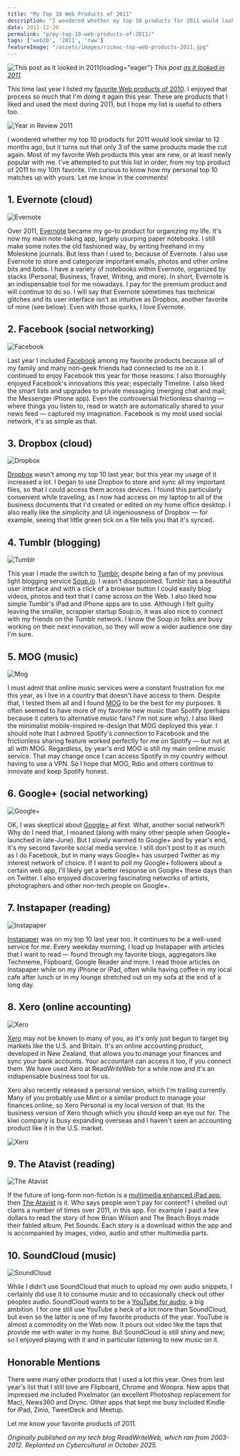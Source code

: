 ```yaml
---
title: "My Top 10 Web Products of 2011"
description: "I wondered whether my top 10 products for 2011 would look similar to 12 months ago, but it turns out that only 3 of the same products made the cut again. Most of my favorite Web products this year are new."
date: 2011-12-20
permalink: "p/my-top-10-web-products-of-2011/"
tags: ['web20', '2011', 'rww']
featureImage: "/assets/images/ricmac-top-web-products-2011.jpg"
---
```


![This post as it looked in 2011](/assets/images/ricmac-top-web-products-2011.jpg){loading="eager"}
*This post [as it looked in 2011](https://web.archive.org/web/20120107114618/http://www.readwriteweb.com/archives/richards_top_10_web_products_of_2011.php).*

This time last year I listed my [favorite Web products of 2010](https://web.archive.org/web/20120107114618/http://www.readwriteweb.com/archives/richard_macmanus_top_10_web_products_of_2010.php). I enjoyed that process so much that I'm doing it again this year. These are products that I liked and used the most during 2011, but I hope my list is useful to others too.

![Year in Review 2011](/assets/images/topproducts2011-YearInReview2011.png) 

I wondered whether my top 10 products for 2011 would look similar to 12 months ago, but it turns out that only 3 of the same products made the cut again. Most of my favorite Web products this year are new, or at least newly popular with me. I've attempted to put this list in order, from my top product of 2011 to my 10th favorite. I'm curious to know how my personal top 10 matches up with yours. Let me know in the comments!

1\. Evernote (cloud)
--------------------

![Evernote](/assets/images/topproducts2011-evernote_logo_nov10.jpg) 

Over 2011, [Evernote](https://web.archive.org/web/20120107114618/http://evernote.com/) became my go-to product for organizing my life. It's now my main note-taking app, largely usurping paper notebooks. I still make some notes the old fashioned way, by writing freehand in my Moleskine journals. But less than I used to, because of Evernote. I also use Evernote to store and categorize important emails, photos and other online bits and bobs. I have a variety of notebooks within Evernote, organized by stacks (Personal, Business, Travel, Writing, and more). In short, Evernote is an indispensable tool for me nowadays. I pay for the premium product and will continue to do so. I will say that Evernote sometimes has technical glitches and its user interface isn't as intuitive as Dropbox, another favorite of mine (see below). Even with those quirks, I love Evernote.

2\. Facebook (social networking)
--------------------------------

![Facebook](/assets/images/topproducts2011-facebook_150_logo.jpg) 

Last year I included [Facebook](https://web.archive.org/web/20120107114618/http://facebook.com/) among my favorite products because all of my family and many non-geek friends had connected to me on it. I continued to enjoy Facebook this year for those reasons. I also thoroughly enjoyed Facebook's innovations this year; especially Timeline. I also liked the smart lists and upgrades to private messaging (merging chat and mail; the Messenger iPhone app). Even the controversial frictionless sharing — where things you listen to, read or watch are automatically shared to your news feed — captured my imagination. Facebook is my most used social network, it's as simple as that.

3\. Dropbox (cloud)
-------------------

![Dropbox](/assets/images/topproducts2011-dropbox_logo_0411.jpg) 

[Dropbox](https://web.archive.org/web/20120107114618/http://dropbox.com/) wasn't among my top 10 last year, but this year my usage of it increased a lot. I began to use Dropbox to store and sync all my important files, so that I could access them across devices. I found this particularly convenient while traveling, as I now had access on my laptop to all of the business documents that I'd created or edited on my home office desktop. I also really like the simplicity and UI ingeniousness of Dropbox — for example, seeing that little green tick on a file tells you that it's synced.

4\. Tumblr (blogging)
---------------------

![Tumblr](/assets/images/topproducts2011-tumblr_jun10.jpg) 

This year I made the switch to [Tumblr](https://web.archive.org/web/20120107114618/http://tumblr.com/), despite being a fan of my previous light blogging service [Soup.io](https://web.archive.org/web/20120107114618/http://soup.io/). I wasn't disappointed. Tumblr has a beautiful user interface and with a click of a browser button I could easily blog videos, photos and text that I came across on the Web. I also liked how simple Tumblr's iPad and iPhone apps are to use. Although I felt guilty leaving the smaller, scrappier startup Soup.io, it was also nice to connect with my friends on the Tumblr network. I know the Soup.io folks are busy working on their next innovation, so they will wow a wider audience one day I'm sure.

5\. MOG (music)
---------------

![Mog](/assets/images/topproducts2011-mog_icon.gif) 

I must admit that online music services were a constant frustration for me this year, as I live in a country that doesn't have access to them. Despite that, I tested them all and I found [MOG](https://web.archive.org/web/20120107114618/http://mog.com/) to be the best for my purposes. It often seemed to have more of my favorite new music than Spotify (perhaps because it caters to alternative music fans? I'm not sure why). I also liked the minimalist mobile-inspired re-design that MOG deployed this year. I should note that I admired Spotify's connection to Facebook and the frictionless sharing feature worked perfectly for me on Spotify — but not at all with MOG. Regardless, by year's end MOG is still my main online music service. That may change once I can access Spotify in my country without having to use a VPN. So I hope that MOG, Rdio and others continue to innovate and keep Spotify honest.

6\. Google+ (social networking)
-------------------------------

![Google+](/assets/images/topproducts2011-googleplus150.jpg) 

OK, I was skeptical about [Google+](https://web.archive.org/web/20120107114618/https://plus.google.com/) at first. What, another social network?! Why do I need that, I moaned (along with many other people when Google+ launched in late-June). But I slowly warmed to Google+ and by year's end, it's my second favorite social media service. I still don't post to it as much as I do Facebook, but in many ways Google+ has usurped Twitter as my interest network of choice. If I want to poll my Google+ followers about a certain web app, I'll likely get a better response on Google+ these days than on Twitter. I also enjoyed discovering fascinating networks of artists, photographers and other non-tech people on Google+.

7\. Instapaper (reading)
------------------------

![Instapaper](/assets/images/topproducts2011-Instapaper150x150logo.jpg) 

[Instapaper](https://web.archive.org/web/20120107114618/http://www.instapaper.com/) was on my top 10 last year too. It continues to be a well-used service for me. Every weekday morning, I load up Instapaper with articles that I want to read — found through my favorite blogs, aggregators like Techmeme, Flipboard, Google Reader and more. I read those articles on Instapaper while on my iPhone or iPad, often while having coffee in my local cafe after lunch or in my lounge stretched out on my sofa at the end of a long day.

8\. Xero (online accounting)
----------------------------

![Xero](/assets/images/topproducts2011-xero_logo.jpg) 

[Xero](https://web.archive.org/web/20120107114618/http://www.xero.com/) may not be known to many of you, as it's only just begun to target big markets like the U.S. and Britain. It's an online accounting product, developed in New Zealand, that allows you to manage your finances and sync your bank accounts. Your accountant can access it too, if you connect them. We have used Xero at ReadWriteWeb for a while now and it's an indispensable business tool for us.

Xero also recently released a personal version, which I'm trailing currently. Many of you probably use Mint or a similar product to manage your finances online, so Xero Personal is my local version of that. Its the business version of Xero though which you should keep an eye out for. The kiwi company is busy expanding overseas and I haven't seen an accounting product like it in the U.S. market.

![Xero](/assets/images/topproducts2011-xero_screenshot_0611.jpg)

9\. The Atavist (reading)
-------------------------

![The Atavist](/assets/images/topproducts2011-the_atavist_150.jpg) 

If the future of long-form non-fiction is a [multimedia enhanced iPad app](https://web.archive.org/web/20120107114618/http://www.readwriteweb.com/archives/the_atavist_how_multimedia_should_be_done_in_digital_magazines.php), then [The Atavist](https://web.archive.org/web/20120107114618/http://atavist.net/) is it. Who says people won't pay for content? I shelled out clams a number of times over 2011, in this app. For example I paid a few dollars to read the story of how Brian Wilson and The Beach Boys made their fabled album, Pet Sounds. Each story is a download within the app and is accompanied by images, video, audio and other multimedia parts.

10\. SoundCloud (music)
-----------------------

![SoundCloud](/assets/images/topproducts2011-SoundCloud-Logo.jpg) 

While I didn't use SoundCloud that much to upload my own audio snippets, I certainly did use it to consume music and to occasionally check out other peoples audio. SoundCloud wants to be a [YouTube for audio](https://web.archive.org/web/20120107114618/http://www.readwriteweb.com/archives/the_creative_web_is_soundcloud_the_youtube_of_audi.php), a big ambition. I for one still use YouTube a heck of a lot more than SoundCloud, but even so the latter is one of my favorite products of the year. YouTube is almost a commodity on the Web now. It pours out video like the taps that provide me with water in my home. But SoundCloud is still shiny and new; so I enjoyed playing with it and in particular listening to new music on it.

Honorable Mentions
------------------

There were many other products that I used a lot this year. Ones from last year's list that I still love are Flipboard, Chrome and Woopra. New apps that impressed me included Pixelmator (an excellent Photoshop replacement for Mac), News360 and Drync. Other apps that kept me busy included Kindle for iPad, Zinio, TweetDeck and Meetup.

Let me know _your_ favorite products of 2011.

*Originally published on my tech blog ReadWriteWeb, which ran from 2003-2012. Replanted on Cybercultural in October 2025.*